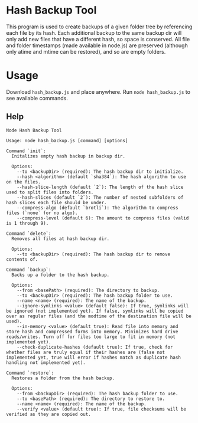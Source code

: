 # Hash Backup Tool

This program is used to create backups of a given folder tree by referencing each file by its hash. Each additional backup to the same backup dir will only add new files that have a different hash, so space is conserved. All file and folder timestamps (made available in node.js) are preserved (although only atime and mtime can be restored), and so are empty folders.

# Usage

Download `hash_backup.js` and place anywhere. Run `node hash_backup.js` to see available commands.

## Help

```
Node Hash Backup Tool

Usage: node hash_backup.js [command] [options]

Command `init`:
  Initalizes empty hash backup in backup dir.
  
  Options:
    --to <backupDir> (required): The hash backup dir to initialize.
    --hash <algorithm> (default `sha384`): The hash algorithm to use on the files.
    --hash-slice-length (default `2`): The length of the hash slice used to split files into folders.
    --hash-slices (default `2`): The number of nested subfolders of hash slices each file should be under.
    --compress-algo (default `brotli`): The algorithm to compress files (`none` for no algo).
    --compress-level (default 6): The amount to compress files (valid is 1 through 9).

Command `delete`:
  Removes all files at hash backup dir.
  
  Options:
    --to <backupDir> (required): The hash backup dir to remove contents of.

Command `backup`:
  Backs up a folder to the hash backup.
  
  Options:
    --from <basePath> (required): The directory to backup.
    --to <backupDir> (required): The hash backup folder to use.
    --name <name> (required): The name of the backup.
    --ignore-symlinks <value> (default false): If true, symlinks will be ignored (not implemented yet). If false, symlinks will be copied over as regular files (and the modtime of the destination file will be used).
    --in-memory <value> (default true): Read file into memory and store hash and compressed forms into memory. Minimizes hard drive reads/writes. Turn off for files too large to fit in memory (not implemented yet).
    --check-duplicate-hashes (default true): If true, check for whether files are truly equal if their hashes are (false not implemented yet, true will error if hashes match as duplicate hash handling not implemented yet).

Command `restore`:
  Restores a folder from the hash backup.
  
  Options:
    --from <backupDir> (required): The hash backup folder to use.
    --to <basePath> (required): The directory to restore to.
    --name <name> (required): The name of the backup.
    --verify <value> (default true): If true, file checksums will be verified as they are copied out.
```
